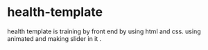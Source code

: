# health-template
health  template is training  by front end  by using  html and css. using animated and making slider in it .
